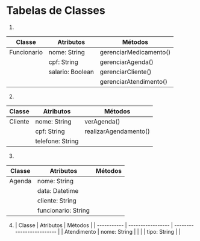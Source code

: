 # Tabelas de Classes

1.
|    Classe   |     Atributos     |           Métodos         |
| ----------- | ----------------- | ------------------------- |
| Funcionario | nome: String | gerenciarMedicamento() |
| | cpf: String | gerenciarAgenda() |
| | salario: Boolean | gerenciarCliente() |
| | | gerenciarAtendimento() |

2.
|    Classe   |     Atributos     |           Métodos         |
| ----------- | ----------------- | ------------------------- |
| Cliente | nome: String      | verAgenda()    |
| | cpf: String | realizarAgendamento() |
| | telefone: String | |

3.
|    Classe   |     Atributos     |           Métodos         |
| ----------- | ----------------- | ------------------------- |
| Agenda | nome: String | |
| | data: Datetime | |
| | cliente: String | |
| | funcionario: String | |

4. |    Classe   |     Atributos     |           Métodos         |
| ----------- | ----------------- | ------------------------- |
| Atendimento | nome: String | |
| | tipo: String | |


